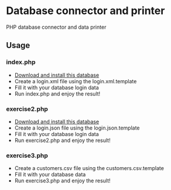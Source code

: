 # Database connector and printer

PHP database connector and data printer

## Usage

### index.php 
- [Download and install this database](https://www.mysqltutorial.org/wp-content/uploads/2018/03/mysqlsampledatabase.zip)
- Create a login.xml file using the login.xml.template
- Fill it with your database login data
- Run index.php and enjoy the result!

### exercise2.php
- [Download and install this database](https://www.mysqltutorial.org/wp-content/uploads/2018/03/mysqlsampledatabase.zip)
- Create a login.json file using the login.json.template
- Fill it with your database login data
- Run exercise2.php and enjoy the result!

### exercise3.php
- Create a customers.csv file using the customers.csv.template
- Fill it with your database data
- Run exercise3.php and enjoy the result!